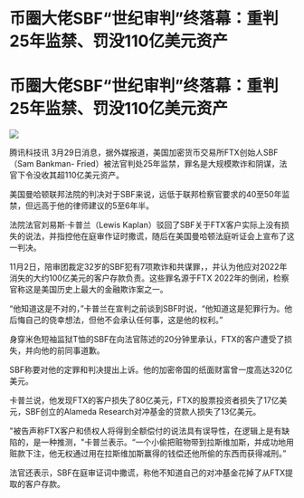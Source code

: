 # 币圈大佬SBF“世纪审判”终落幕：重判25年监禁、罚没110亿美元资产

# 币圈大佬SBF“世纪审判”终落幕：重判25年监禁、罚没110亿美元资产

![](https://inews.gtimg.com/news_bt/OrQp9l6dDxROhTuVOs4EdypttQbtfiG9sTEQ4wWj8o6BAAA/1000)

腾讯科技讯 3月29日消息，据外媒报道，美国加密货币交易所FTX创始人SBF（Sam Bankman-
Fried）被法官判处25年监禁，罪名是大规模欺诈和阴谋，法官下令没收其超110亿美元资产。

美国曼哈顿联邦法院的判决对于SBF来说，远低于联邦检察官要求的40至50年监禁，但远高于他的律师建议的5至6年半。

法院法官刘易斯·卡普兰（Lewis
Kaplan）驳回了SBF关于FTX客户实际上没有损失的说法，并指控他在庭审作证时撒谎，随后在美国曼哈顿法庭听证会上宣布了这一判决。

11月2日，陪审团裁定32岁的SBF犯有7项欺诈和共谋罪，，并认为他应对2022年消失的大约100亿美元的客户存款负责。这些罪名源于FTX
2022年的倒闭，检察官称这是美国历史上最大的金融欺诈案之一。

“他知道这是不对的，”卡普兰在宣判之前谈到SBF时说，“他知道这是犯罪行为。他后悔自己的侥幸想法，但他不会承认任何事，这是他的权利。”

身穿米色短袖监狱T恤的SBF在向法官陈述的20分钟里承认，FTX的客户遭受了损失，并向他的前同事道歉。

SBF称要对他的定罪和判决提出上诉。他的加密帝国的纸面财富曾一度高达320亿美元。

卡普兰说，他发现FTX的客户损失了80亿美元，FTX的股票投资者损失了17亿美元，SBF创立的Alameda
Research对冲基金的贷款人损失了13亿美元。

"被告声称FTX客户和债权人将得到全额偿付的说法具有误导性，在逻辑上是有缺陷的，是一种推测，"卡普兰表示。“一个小偷把赃物带到拉斯维加斯，并成功地用赃款下注，他无权通过用在拉斯维加斯赢得的钱偿还他所偷的东西而获得减刑。”

法官还表示，SBF在庭审证词中撒谎，称他不知道自己的对冲基金花掉了从FTX提取的客户存款。

